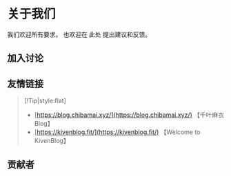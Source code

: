 # 关于我们

我们欢迎所有要求。 也欢迎在 此处 提出建议和反馈。

## 加入讨论

<!-- 1. <a href="https://github.com/Aftersoil/" target="_blank">Aftersoil</a> -->
<!-- 2. <a href="https://github.com/Aftersoil/Aftersoil-wiki/issues" target="_blank">GitHub Issues</a> -->

## 友情链接

> [!Tip|style:flat]
> - [https://blog.chibamai.xyz/](https://blog.chibamai.xyz/) 【千叶麻衣 Blog】
> - [https://kivenblog.fit/](https://kivenblog.fit/) 【Welcome to KivenBlog】

## 贡献者
